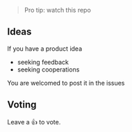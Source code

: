 > Pro tip: watch this repo

## Ideas

If you have a product idea
- seeking feedback
- seeking cooperations

You are welcomed to post it in the issues

## Voting

Leave a 👍 to vote.
